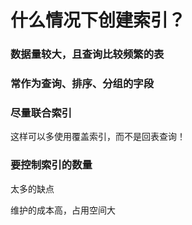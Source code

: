 # 什么情况下创建索引？

 ### 数据量较大，且查询比较频繁的表
 
 ### 常作为查询、排序、分组的字段
 
 ### 尽量联合索引
 这样可以多使用覆盖索引，而不是回表查询！
 
 ### 要控制索引的数量
 
  太多的缺点
 
   维护的成本高，占用空间大